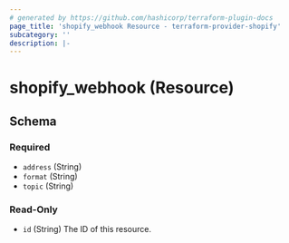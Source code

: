 ```yaml
---
# generated by https://github.com/hashicorp/terraform-plugin-docs
page_title: 'shopify_webhook Resource - terraform-provider-shopify'
subcategory: ''
description: |-
---
```


# shopify_webhook (Resource)

<!-- schema generated by tfplugindocs -->

## Schema

### Required

- `address` (String)
- `format` (String)
- `topic` (String)

### Read-Only

- `id` (String) The ID of this resource.
